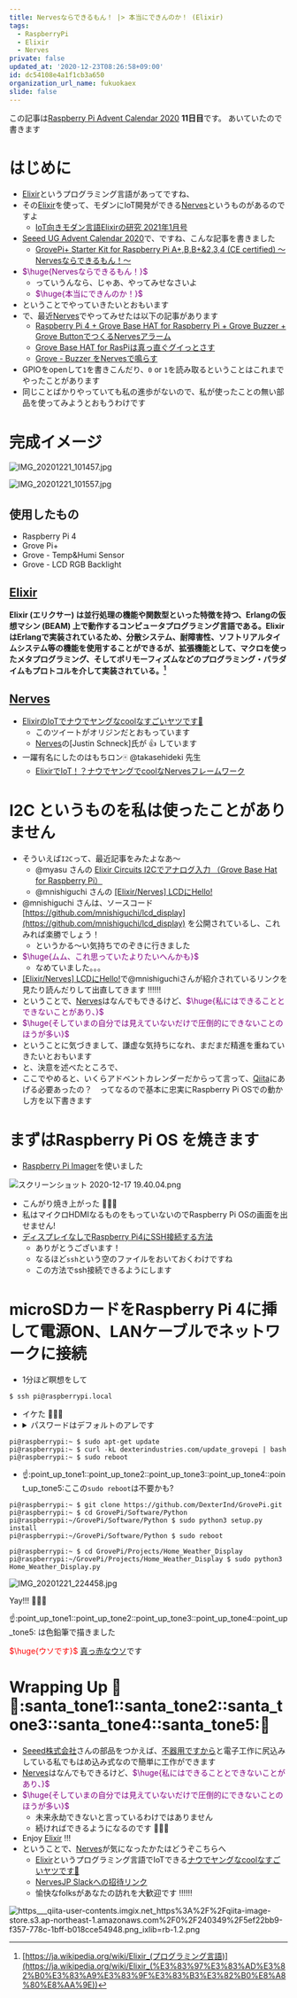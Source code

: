 ```yaml
---
title: Nervesならできるもん！ |> 本当にできんのか！ (Elixir)
tags:
  - RaspberryPi
  - Elixir
  - Nerves
private: false
updated_at: '2020-12-23T08:26:58+09:00'
id: dc54108e4a1f1cb3a650
organization_url_name: fukuokaex
slide: false
---
```

この記事は[Raspberry Pi Advent Calendar 2020](https://qiita.com/advent-calendar/2020/raspberry-pi) **11日目**です。
あいていたので書きます

# はじめに
- [Elixir](https://elixir-lang.org/)というプログラミング言語があってですね、
- その[Elixir](https://elixir-lang.org/)を使って、モダンにIoT開発ができる[Nerves](https://www.nerves-project.org/)というものがあるのですよ
    - [IoT向きモダン言語Elixirの研究 2021年1月号](https://interface.cqpub.co.jp/wp-content/uploads/if2101_152.pdf)
- [Seeed UG Advent Calendar 2020](https://qiita.com/advent-calendar/2020/seeed_ug)で、ですね、こんな記事を書きました
    - [GrovePi+ Starter Kit for Raspberry Pi A+,B,B+&2,3,4 (CE certified) 〜Nervesならできるもん！〜](https://qiita.com/torifukukaiou/items/0b1faacfdaa1cf217bec)
- <font color="purple">$\huge{Nervesならできるもん！}$</font>
    - っていうんなら、じゃあ、やってみせなさいよ
    - <font color="purple">$\huge{本当にできんのか！}$</font>
- ということでやっていきたいとおもいます
- で、最近[Nerves](https://www.nerves-project.org/)でやってみせたは以下の記事があります
    - [Raspberry Pi 4 + Grove Base HAT for Raspberry Pi + Grove Buzzer + Grove ButtonでつくるNervesアラーム](https://qiita.com/torifukukaiou/items/d24749203b1586b5685a)
    - [Grove Base HAT for RasPiは真っ直ぐグイっとさす](https://qiita.com/torifukukaiou/items/81f2a75bee0f919224ad)
    - [Grove - Buzzer をNervesで鳴らす](https://qiita.com/torifukukaiou/items/19fecf95b9313b8a2b8a)
- GPIOをopenして`1`を書きこんだり、`0` or `1`を読み取るということはこれまでやったことがあります
- 同じことばかりやっていても私の進歩がないので、私が使ったことの無い部品を使ってみようとおもうわけです

# 完成イメージ

![IMG_20201221_101457.jpg](https://qiita-image-store.s3.ap-northeast-1.amazonaws.com/0/131808/f327bb87-6d7b-c107-87da-aa2e975153ac.jpeg)

![IMG_20201221_101557.jpg](https://qiita-image-store.s3.ap-northeast-1.amazonaws.com/0/131808/c100c2e7-cfd6-aad2-2928-c1300ad3a7ba.jpeg)

## 使用したもの
- Raspberry Pi 4
- Grove Pi+
- Grove - Temp&Humi Sensor
- Grove - LCD RGB Backlight



## [Elixir](https://elixir-lang.org/)

**Elixir (エリクサー) は並行処理の機能や関数型といった特徴を持つ、Erlangの仮想マシン (BEAM) 上で動作するコンピュータプログラミング言語である。ElixirはErlangで実装されているため、分散システム、耐障害性、ソフトリアルタイムシステム等の機能を使用することができるが、拡張機能として、マクロを使ったメタプログラミング、そしてポリモーフィズムなどのプログラミング・パラダイムもプロトコルを介して実装されている。[^1]**

[^1]: [https://ja.wikipedia.org/wiki/Elixir_(プログラミング言語)](https://ja.wikipedia.org/wiki/Elixir_(%E3%83%97%E3%83%AD%E3%82%B0%E3%83%A9%E3%83%9F%E3%83%B3%E3%82%B0%E8%A8%80%E8%AA%9E))


## [Nerves](https://www.nerves-project.org/)
- [ElixirのIoTでナウでヤングなcoolなすごいヤツです🚀](https://twitter.com/torifukukaiou/status/1201266889990623233)
    - このツイートがオリジンだとおもっています
    - [Nerves](https://www.nerves-project.org/)の[Justin Schneck]氏が :thumbsup: しています
- 一躍有名にしたのはもちロン:mahjong:  @takasehideki 先生
    - [ElixirでIoT！？ナウでヤングでcoolなNervesフレームワーク](https://www2.slideshare.net/takasehideki/elixiriotcoolnerves-236780506)

# I2C というものを私は使ったことがありません
- そういえば`I2C`って、最近記事をみたよなあ〜
    - @myasu さんの [Elixir Circuits I2Cでアナログ入力 （Grove Base Hat for Raspberry Pi）](https://qiita.com/myasu/items/81320c5e571c3124b338)
    - @mnishiguchi さんの [[Elixir/Nerves] LCDにHello!](https://qiita.com/mnishiguchi/items/f93aafcdcf284db28475)
- @mnishiguchi さんは、ソースコード[https://github.com/mnishiguchi/lcd_display](https://github.com/mnishiguchi/lcd_display) を公開されているし、これみれば楽勝でしょう！
    - というかる〜い気持ちでのぞきに行きました
- <font color="purple">$\huge{ムム、これ思っていたよりたいへんかも}$</font>
    - なめていました。。。
- [[Elixir/Nerves] LCDにHello!](https://qiita.com/mnishiguchi/items/f93aafcdcf284db28475)で@mnishiguchiさんが紹介されているリンクを見たり読んだりして出直してきます :bangbang::bangbang::bangbang:
- ということで、[Nerves](https://www.nerves-project.org/)はなんでもできるけど、<font color="purple">$\huge{私にはできることとできないことがあり、}$</font>
- <font color="purple">$\huge{そしていまの自分では見えていないだけで圧倒的にできないことのほうが多い}$</font>
- ということに気づきまして、謙虚な気持ちになれ、まだまだ精進を重ねていきたいとおもいます
- と、決意を述べたところで、
- ここでやめると、いくらアドベントカレンダーだからって言って、[Qiita](https://qiita.com/)にあげる必要あったの？　ってなるので基本に忠実にRaspberry Pi OSでの動かし方を以下書きます

# まずはRaspberry Pi OS を焼きます
- [Raspberry Pi Imager](https://www.raspberrypi.org/software/)を使いました

![スクリーンショット 2020-12-17 19.40.04.png](https://qiita-image-store.s3.ap-northeast-1.amazonaws.com/0/131808/71d1c7cf-84fb-f3f1-11ee-9855f680aad0.png)

- こんがり焼き上がった :tada::tada::tada:
- 私はマイクロHDMIなるものをもっていないのでRaspberry Pi OSの画面を出せません!
- [ディスプレイなしでRaspberry Pi4にSSH接続する方法](https://akariu-gohan.hatenablog.com/entry/2020/08/26/080055)
   - ありがとうございます！
   - なるほど`ssh`という空のファイルをおいておくわけですね
   - この方法でssh接続できるようにします

# microSDカードをRaspberry Pi 4に挿して電源ON、LANケーブルでネットワークに接続

- 1分ほど瞑想をして

```
$ ssh pi@raspberrypi.local
```
- イケた :tada::tada::tada:
- <details><summary>パスワードはデフォルトのアレです</summary>raspberry</details>

```
pi@raspberrypi:~ $ sudo apt-get update
pi@raspberrypi:~ $ curl -kL dexterindustries.com/update_grovepi | bash
pi@raspberrypi:~ $ sudo reboot
```
- :point_up::point_up_tone1::point_up_tone2::point_up_tone3::point_up_tone4::point_up_tone5:ここの`sudo reboot`は不要かも?

```
pi@raspberrypi:~ $ git clone https://github.com/DexterInd/GrovePi.git
pi@raspberrypi:~ $ cd GrovePi/Software/Python
pi@raspberrypi:~/GrovePi/Software/Python $ sudo python3 setup.py install
pi@raspberrypi:~/GrovePi/Software/Python $ sudo reboot
```

```
pi@raspberrypi:~ $ cd GrovePi/Projects/Home_Weather_Display
pi@raspberrypi:~/GrovePi/Projects/Home_Weather_Display $ sudo python3 Home_Weather_Display.py 
```

![IMG_20201221_224458.jpg](https://qiita-image-store.s3.ap-northeast-1.amazonaws.com/0/131808/c32618e7-11f4-0664-8169-77b632e24c2b.jpeg)


Yay!!! :tada::tada::tada:

:point_up::point_up_tone1::point_up_tone2::point_up_tone3::point_up_tone4::point_up_tone5: は色鉛筆で描きました

<font color="red">$\huge{ウソです}$</font>
[真っ赤なウソ](https://www.youtube.com/watch?v=kv-JZ7VSoHQ)です



# Wrapping Up :christmas_tree::santa::santa_tone1::santa_tone2::santa_tone3::santa_tone4::santa_tone5::christmas_tree:
- [Seeed株式会社](https://www.seeed.co.jp/)さんの部品をつかえば、[不器用ですから](https://www.youtube.com/watch?v=c4e7jGkbDDw&t=40)と電子工作に尻込みしている私でもはめ込み式なので簡単に工作ができます
- [Nerves](https://www.nerves-project.org/)はなんでもできるけど、<font color="purple">$\huge{私にはできることとできないことがあり、}$</font>
- <font color="purple">$\huge{そしていまの自分では見えていないだけで圧倒的にできないことのほうが多い}$</font>
    - 未来永劫できないと言っているわけではありません
    - 続ければできるようになるのです :rocket::rocket::rocket: 
- Enjoy [Elixir](https://elixir-lang.org/) !!!
- ということで、[Nerves](https://www.nerves-project.org/)が気になったかたはどうぞこちらへ
    - [Elixir](https://elixir-lang.org/)というプログラミング言語でIoTできる[ナウでヤングなcoolなすごいヤツです🚀](https://twitter.com/torifukukaiou/status/1201266889990623233)
    - [NervesJP Slackへの招待リンク](https://join.slack.com/t/nerves-jp/shared_invite/enQtNzc0NTM1OTA5MzQ1LTg5NTAyYThiYzRlNDRmNDIwM2ZlZTJiZDc1MmE5NTFjYzA5OTE4ZTM5OWQxODFhZjY1NWJmZTc4NThkMjQ1Yjk)
    - 愉快なfolksがあなたの訪れを大歓迎です :bangbang::bangbang::bangbang:

![https___qiita-user-contents.imgix.net_https%3A%2F%2Fqiita-image-store.s3.ap-northeast-1.amazonaws.com%2F0%2F240349%2F5ef22bb9-f357-778c-1bff-b018cce54948.png_ixlib=rb-1.2.png](https://qiita-image-store.s3.ap-northeast-1.amazonaws.com/0/131808/e310d56e-c416-ad39-d05d-23a375862eda.png)
